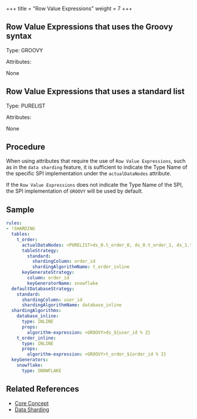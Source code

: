 +++
title = "Row Value Expressions"
weight = 7
+++

## Row Value Expressions that uses the Groovy syntax

Type: GROOVY

Attributes:

None

## Row Value Expressions that uses a standard list

Type: PURELIST

Attributes:

None

## Procedure

When using attributes that require the use of `Row Value Expressions`, such as in the `data sharding` feature, it is 
sufficient to indicate the Type Name of the specific SPI implementation under the `actualDataNodes` attribute.

If the `Row Value Expressions` does not indicate the Type Name of the SPI, the SPI implementation of `GROOVY` will be 
used by default.

## Sample

```yaml
rules:
- !SHARDING
  tables:
    t_order: 
      actualDataNodes: <PURELIST>ds_0.t_order_0, ds_0.t_order_1, ds_1.t_order_0, ds_1.t_order_1
      tableStrategy: 
        standard:
          shardingColumn: order_id
          shardingAlgorithmName: t_order_inline
      keyGenerateStrategy:
        column: order_id
        keyGeneratorName: snowflake
  defaultDatabaseStrategy:
    standard:
      shardingColumn: user_id
      shardingAlgorithmName: database_inline
  shardingAlgorithms:
    database_inline:
      type: INLINE
      props:
        algorithm-expression: <GROOVY>ds_${user_id % 2}
    t_order_inline:
      type: INLINE
      props:
        algorithm-expression: <GROOVY>t_order_${order_id % 2}
  keyGenerators:
    snowflake:
      type: SNOWFLAKE
```

## Related References

- [Core Concept](/docs/document/content/features/sharding/concept.en.md)
- [Data Sharding](/docs/document/content/dev-manual/sharding.en.md)
